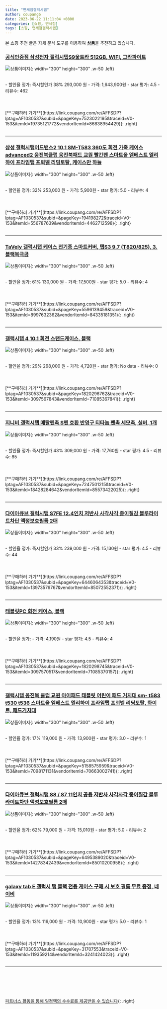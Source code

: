 ```yaml
---
title: "면세점갤럭시탭"
author: coupang6
date: 2023-06-22 11:11:04 +0800
categories: [쇼핑, 면세점]
tags: [쇼핑, 면세점갤럭시탭]
---
```


본 쇼핑 추천 글은 자체 분석 도구를 이용하여 [**상품**](https://link.coupang.com/a/bao1ui)을 추천하고 있습니다.

### [공식인증점 삼성전자 갤럭시탭S9울트라 512GB, WIFI, 그라파이트](https://link.coupang.com/re/AFFSDP?lptag=AF1030537&subid=&pageKey=7523022195&traceid=V0-153&itemId=19735121772&vendorItemId=86838954429)

![상품이미지](https://thumbnail8.coupangcdn.com/thumbnails/remote/230x230ex/image/vendor_inventory/42fa/cdd520f224efbff54b9abd29b9f4253826e66495147da2df857c4cf0407e.jpg){: width="300" height="300" .w-50 .left}


<br>
- 할인율 정가: 즉시할인가 38%  293,000   원
- 가격: 1,643,900원
- star 평가: 4.5
- 리뷰수: 462
<br>
<br>
<br>
<br>
[**구매하러 가기**](https://link.coupang.com/re/AFFSDP?lptag=AF1030537&subid=&pageKey=7523022195&traceid=V0-153&itemId=19735121772&vendorItemId=86838954429){: .right}
<br>
<br>

---

### [삼성 갤럭시탭어드밴스2 10.1 SM-T583 360도 회전 가죽 케이스 advanced2 웅진북클럽 웅진북패드 교원 빨간펜 스마트올 엠베스트 엘리하이 프라임탭 프뢰벨 리딩토탈, 케이스만 하늘](https://link.coupang.com/re/AFFSDP?lptag=AF1030537&subid=&pageKey=194198272&traceid=V0-153&itemId=556787639&vendorItemId=4462712598)

![상품이미지](https://thumbnail9.coupangcdn.com/thumbnails/remote/230x230ex/image/vendor_inventory/4d38/dc9c0d44b39168c64ee8ce0469f6b7179215f7c5ba83b76b977a495a7cb7.jpg){: width="300" height="300" .w-50 .left}


<br>
- 할인율 정가: 32%  253,000   원
- 가격: 5,900원
- star 평가: 5.0
- 리뷰수: 4
<br>
<br>
<br>
<br>
[**구매하러 가기**](https://link.coupang.com/re/AFFSDP?lptag=AF1030537&subid=&pageKey=194198272&traceid=V0-153&itemId=556787639&vendorItemId=4462712598){: .right}
<br>
<br>

---

### [TaVely 갤럭시탭 케이스 전기종 스마트커버, 탭S3 9.7 (T820/825), 3.블랙북극곰](https://link.coupang.com/re/AFFSDP?lptag=AF1030537&subid=&pageKey=5596139459&traceid=V0-153&itemId=8997632362&vendorItemId=84335181351)

![상품이미지](https://thumbnail10.coupangcdn.com/thumbnails/remote/230x230ex/image/vendor_inventory/78ca/7241fdd707d9fc7d9e0af8bb715362aa9ed9b6eed88c75cbbc35dfc8f007.jpg){: width="300" height="300" .w-50 .left}


<br>
- 할인율 정가: 61%  130,000   원
- 가격: 17,500원
- star 평가: 5.0
- 리뷰수: 4
<br>
<br>
<br>
<br>
[**구매하러 가기**](https://link.coupang.com/re/AFFSDP?lptag=AF1030537&subid=&pageKey=5596139459&traceid=V0-153&itemId=8997632362&vendorItemId=84335181351){: .right}
<br>
<br>

---

### [갤럭시탭 4 10.1 회전 스탠드케이스, 블랙](https://link.coupang.com/re/AFFSDP?lptag=AF1030537&subid=&pageKey=1820296762&traceid=V0-153&itemId=3097567843&vendorItemId=71085367841)

![상품이미지](https://thumbnail6.coupangcdn.com/thumbnails/remote/230x230ex/image/retail/images/2020/03/18/12/8/00ce10d7-f131-4fbb-a92f-1e3fa81251c8.jpg){: width="300" height="300" .w-50 .left}


<br>
- 할인율 정가: 29%  298,000   원
- 가격: 4,720원
- star 평가: No data
- 리뷰수: 0
<br>
<br>
<br>
<br>
[**구매하러 가기**](https://link.coupang.com/re/AFFSDP?lptag=AF1030537&subid=&pageKey=1820296762&traceid=V0-153&itemId=3097567843&vendorItemId=71085367841){: .right}
<br>
<br>

---

### [지니비 갤럭시탭 메탈펜촉 S펜 호환 반영구 티타늄 펜촉 세모촉, 실버, 1개](https://link.coupang.com/re/AFFSDP?lptag=AF1030537&subid=&pageKey=7247501215&traceid=V0-153&itemId=18428284642&vendorItemId=85573422025)

![상품이미지](https://thumbnail6.coupangcdn.com/thumbnails/remote/230x230ex/image/vendor_inventory/608f/6bc96b13368a2844423fd530ea8f1ae5e17181cf093bf20ec5510d7fcc4b.jpg){: width="300" height="300" .w-50 .left}


<br>
- 할인율 정가: 즉시할인가 43%  309,000   원
- 가격: 17,760원
- star 평가: 4.5
- 리뷰수: 85
<br>
<br>
<br>
<br>
[**구매하러 가기**](https://link.coupang.com/re/AFFSDP?lptag=AF1030537&subid=&pageKey=7247501215&traceid=V0-153&itemId=18428284642&vendorItemId=85573422025){: .right}
<br>
<br>

---

### [다이아큐브 갤럭시탭 S7FE 12.4인치 저반사 사각사각 종이질감 블루라이트차단 액정보호필름 2매](https://link.coupang.com/re/AFFSDP?lptag=AF1030537&subid=&pageKey=6446064353&traceid=V0-153&itemId=13973576767&vendorItemId=85072552371)

![상품이미지](https://thumbnail8.coupangcdn.com/thumbnails/remote/230x230ex/image/vendor_inventory/2360/54bcfa99e595a0c461a217e5e8471d7a9c1121f35dcc43f49d1035eb45d6.jpg){: width="300" height="300" .w-50 .left}


<br>
- 할인율 정가: 즉시할인가 33%  239,000   원
- 가격: 15,130원
- star 평가: 4.5
- 리뷰수: 44
<br>
<br>
<br>
<br>
[**구매하러 가기**](https://link.coupang.com/re/AFFSDP?lptag=AF1030537&subid=&pageKey=6446064353&traceid=V0-153&itemId=13973576767&vendorItemId=85072552371){: .right}
<br>
<br>

---

### [태블릿PC 회전 케이스, 블랙](https://link.coupang.com/re/AFFSDP?lptag=AF1030537&subid=&pageKey=1820298745&traceid=V0-153&itemId=3097570517&vendorItemId=71085370157)

![상품이미지](https://thumbnail8.coupangcdn.com/thumbnails/remote/230x230ex/image/retail/images/2020/07/13/10/7/96238971-0461-40a9-9ff3-edb7e0ac024d.jpg){: width="300" height="300" .w-50 .left}


<br>
- 할인율 정가: 
- 가격: 4,190원
- star 평가: 4.5
- 리뷰수: 4
<br>
<br>
<br>
<br>
[**구매하러 가기**](https://link.coupang.com/re/AFFSDP?lptag=AF1030537&subid=&pageKey=1820298745&traceid=V0-153&itemId=3097570517&vendorItemId=71085370157){: .right}
<br>
<br>

---

### [갤럭시탭 웅진북 클럽 교원 아이패드 태블릿 어린이 패드 거치대 sm- t583 t530 t536 스마트올 엠베스트 엘리하이 프라임탭 프뢰벨 리딩토탈, 화이트, 패드거치대](https://link.coupang.com/re/AFFSDP?lptag=AF1030537&subid=&pageKey=5158575959&traceid=V0-153&itemId=7098171131&vendorItemId=70663002741)

![상품이미지](https://thumbnail8.coupangcdn.com/thumbnails/remote/230x230ex/image/vendor_inventory/b8d5/3987ce29b7da3dd0f8a1db4e4a03dbfcc061626f10697f59b9d4f7ea1a86.png){: width="300" height="300" .w-50 .left}


<br>
- 할인율 정가: 17%  119,000   원
- 가격: 13,900원
- star 평가: 3.0
- 리뷰수: 1
<br>
<br>
<br>
<br>
[**구매하러 가기**](https://link.coupang.com/re/AFFSDP?lptag=AF1030537&subid=&pageKey=5158575959&traceid=V0-153&itemId=7098171131&vendorItemId=70663002741){: .right}
<br>
<br>

---

### [다이아큐브 갤럭시탭 S8 / S7 11인치 공용 저반사 사각사각 종이질감 블루라이트차단 액정보호필름 2매](https://link.coupang.com/re/AFFSDP?lptag=AF1030537&subid=&pageKey=6495389020&traceid=V0-153&itemId=14278342439&vendorItemId=85010200958)

![상품이미지](https://thumbnail10.coupangcdn.com/thumbnails/remote/230x230ex/image/vendor_inventory/93a0/f5bf8ae61e798460cfdf273bfcc5ce112c06770c57a46951af7ec2778fde.jpg){: width="300" height="300" .w-50 .left}


<br>
- 할인율 정가: 62%  79,000   원
- 가격: 15,010원
- star 평가: 5.0
- 리뷰수: 2
<br>
<br>
<br>
<br>
[**구매하러 가기**](https://link.coupang.com/re/AFFSDP?lptag=AF1030537&subid=&pageKey=6495389020&traceid=V0-153&itemId=14278342439&vendorItemId=85010200958){: .right}
<br>
<br>

---

### [galaxy tab E 갤럭시 탭 블랙 전용 케이스 구매 시 보호 필름 무료 증정, 네이비](https://link.coupang.com/re/AFFSDP?lptag=AF1030537&subid=&pageKey=31707553&traceid=V0-153&itemId=119359214&vendorItemId=3241424023)

![상품이미지](https://thumbnail7.coupangcdn.com/thumbnails/remote/230x230ex/image/vendor_inventory/images/2017/08/07/0/1/bacd2a46-c9fa-43ae-9ddb-c40abf9b4234.jpg){: width="300" height="300" .w-50 .left}


<br>
- 할인율 정가: 13%  116,000   원
- 가격: 10,900원
- star 평가: 5.0
- 리뷰수: 1
<br>
<br>
<br>
<br>
[**구매하러 가기**](https://link.coupang.com/re/AFFSDP?lptag=AF1030537&subid=&pageKey=31707553&traceid=V0-153&itemId=119359214&vendorItemId=3241424023){: .right}
<br>
<br>

---
<br><br><br><br><br> [파트너스 활동을 통해 일정액의 수수료를 제공받을 수 있습니다](https://link.coupang.com/a/bao1ui){: .right}